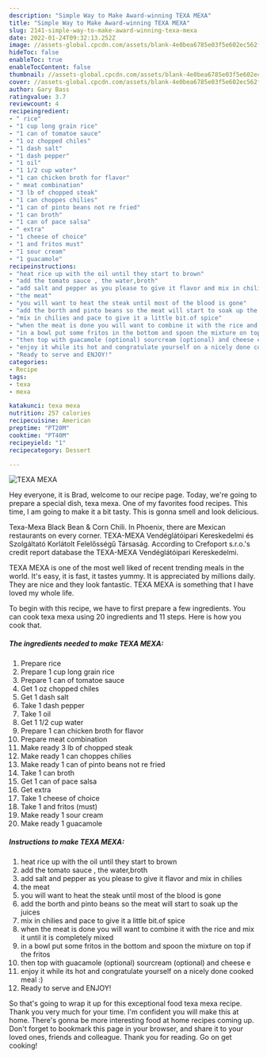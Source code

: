 ```yaml
---
description: "Simple Way to Make Award-winning TEXA MEXA"
title: "Simple Way to Make Award-winning TEXA MEXA"
slug: 2141-simple-way-to-make-award-winning-texa-mexa
date: 2022-01-24T09:32:13.252Z
image: //assets-global.cpcdn.com/assets/blank-4e0bea6785e03f5e602ec562f230caae08da540cada707380b4fe1bbebba43da.png
hideToc: false
enableToc: true
enableTocContent: false
thumbnail: //assets-global.cpcdn.com/assets/blank-4e0bea6785e03f5e602ec562f230caae08da540cada707380b4fe1bbebba43da.png
cover: //assets-global.cpcdn.com/assets/blank-4e0bea6785e03f5e602ec562f230caae08da540cada707380b4fe1bbebba43da.png
author: Gary Bass
ratingvalue: 3.7
reviewcount: 4
recipeingredient:
- " rice"
- "1 cup long grain rice"
- "1 can of tomatoe sauce"
- "1 oz chopped chiles"
- "1 dash salt"
- "1 dash pepper"
- "1 oil"
- "1 1/2 cup water"
- "1 can chicken broth for flavor"
- " meat combination"
- "3 lb of chopped steak"
- "1 can choppes chilies"
- "1 can of pinto beans not re fried"
- "1 can broth"
- "1 can of pace salsa"
- " extra"
- "1 cheese of choice"
- "1 and fritos must"
- "1 sour cream"
- "1 guacamole"
recipeinstructions:
- "heat rice up with the oil until they start to brown"
- "add the tomato sauce , the water,broth"
- "add salt and pepper as you please to give it flavor and mix in chilies"
- "the meat"
- "you will want to heat the steak until most of the blood is gone"
- "add the borth and pinto beans so the meat will start to soak up the juices"
- "mix in chilies and pace to give it a little bit.of spice"
- "when the meat is done you will want to combine it with the rice and mix it until it is completely mixed"
- "in a bowl put some fritos in the bottom and spoon the mixture on top if the fritos"
- "then top with guacamole (optional) sourcream (optional) and cheese e"
- "enjoy it while its hot and congratulate yourself on a nicely done cooked meal :)"
- "Ready to serve and ENJOY!"
categories:
- Recipe
tags:
- texa
- mexa

katakunci: texa mexa 
nutrition: 257 calories
recipecuisine: American
preptime: "PT20M"
cooktime: "PT40M"
recipeyield: "1"
recipecategory: Dessert

---
```



![TEXA MEXA](//assets-global.cpcdn.com/assets/blank-4e0bea6785e03f5e602ec562f230caae08da540cada707380b4fe1bbebba43da.png)

Hey everyone, it is Brad, welcome to our recipe page. Today, we're going to prepare a special dish, texa mexa. One of my favorites food recipes. This time, I am going to make it a bit tasty. This is gonna smell and look delicious.

Texa-Mexa Black Bean &amp; Corn Chili. In Phoenix, there are Mexican restaurants on every corner. TEXA-MEXA Vendéglátóipari Kereskedelmi és Szolgáltató Korlátolt Felelősségű Társaság. According to Crefoport s.r.o.&#39;s credit report database the TEXA-MEXA Vendéglátóipari Kereskedelmi.

TEXA MEXA is one of the most well liked of recent trending meals in the world. It's easy, it is fast, it tastes yummy. It is appreciated by millions daily. They are nice and they look fantastic. TEXA MEXA is something that I have loved my whole life.


To begin with this recipe, we have to first prepare a few ingredients. You can cook texa mexa using 20 ingredients and 11 steps. Here is how you cook that.

<!--inarticleads1-->

##### The ingredients needed to make TEXA MEXA:

1. Prepare  rice
1. Prepare 1 cup long grain rice
1. Prepare 1 can of tomatoe sauce
1. Get 1 oz chopped chiles
1. Get 1 dash salt
1. Take 1 dash pepper
1. Take 1 oil
1. Get 1 1/2 cup water
1. Prepare 1 can chicken broth for flavor
1. Prepare  meat combination
1. Make ready 3 lb of chopped steak
1. Make ready 1 can choppes chilies
1. Make ready 1 can of pinto beans not re fried
1. Take 1 can broth
1. Get 1 can of pace salsa
1. Get  extra
1. Take 1 cheese of choice
1. Take 1 and fritos (must)
1. Make ready 1 sour cream
1. Make ready 1 guacamole




<!--inarticleads2-->

##### Instructions to make TEXA MEXA:

1. heat rice up with the oil until they start to brown
1. add the tomato sauce , the water,broth
1. add salt and pepper as you please to give it flavor and mix in chilies
1. the meat
1. you will want to heat the steak until most of the blood is gone
1. add the borth and pinto beans so the meat will start to soak up the juices
1. mix in chilies and pace to give it a little bit.of spice
1. when the meat is done you will want to combine it with the rice and mix it until it is completely mixed
1. in a bowl put some fritos in the bottom and spoon the mixture on top if the fritos
1. then top with guacamole (optional) sourcream (optional) and cheese e
1. enjoy it while its hot and congratulate yourself on a nicely done cooked meal :)
1. Ready to serve and ENJOY!



So that's going to wrap it up for this exceptional food texa mexa recipe. Thank you very much for your time. I'm confident you will make this at home. There's gonna be more interesting food at home recipes coming up. Don't forget to bookmark this page in your browser, and share it to your loved ones, friends and colleague. Thank you for reading. Go on get cooking!
